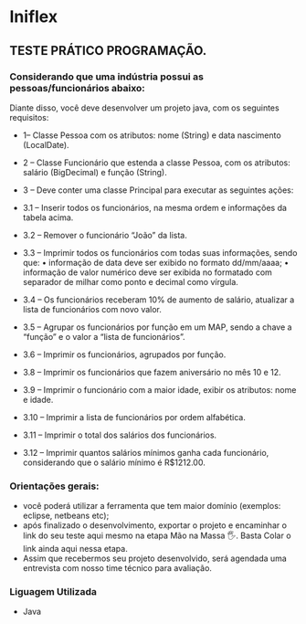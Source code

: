 # Iniflex
## TESTE PRÁTICO PROGRAMAÇÃO.

### Considerando que uma indústria possui as pessoas/funcionários abaixo:

Diante disso, você deve desenvolver um projeto java, com os seguintes requisitos:

- 1– Classe Pessoa com os atributos: nome (String) e data nascimento (LocalDate).

- 2 – Classe Funcionário que estenda a classe Pessoa, com os atributos: salário (BigDecimal) e função (String).

- 3 – Deve conter uma classe Principal para executar as seguintes ações:
- 3.1 – Inserir todos os funcionários, na mesma ordem e informações da tabela acima.
- 3.2 – Remover o funcionário “João” da lista.
- 3.3 – Imprimir todos os funcionários com todas suas informações, sendo que:
  • informação de data deve ser exibido no formato dd/mm/aaaa;
  • informação de valor numérico deve ser exibida no formatado com separador de milhar como ponto e decimal como vírgula.
- 3.4 – Os funcionários receberam 10% de aumento de salário, atualizar a lista de funcionários com novo valor.
- 3.5 – Agrupar os funcionários por função em um MAP, sendo a chave a “função” e o valor a “lista de funcionários”.
- 3.6 – Imprimir os funcionários, agrupados por função.
- 3.8 – Imprimir os funcionários que fazem aniversário no mês 10 e 12.
- 3.9 – Imprimir o funcionário com a maior idade, exibir os atributos: nome e idade.
- 3.10 – Imprimir a lista de funcionários por ordem alfabética.
- 3.11 – Imprimir o total dos salários dos funcionários.
- 3.12 – Imprimir quantos salários mínimos ganha cada funcionário, considerando que o salário mínimo é R$1212.00.

### Orientações gerais:
- você poderá utilizar a ferramenta que tem maior domínio (exemplos: eclipse, netbeans etc);
- após finalizado o desenvolvimento, exportar o projeto e encaminhar o link do seu teste aqui mesmo na etapa Mão na Massa 🖐.
Basta Colar o link ainda aqui nessa etapa.
- Assim que recebermos seu projeto desenvolvido, será agendada uma entrevista com nosso time técnico para avaliação.

### Liguagem Utilizada
 - Java

